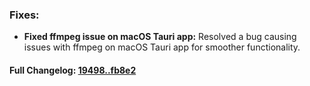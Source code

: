 ### **Fixes:**
- **Fixed ffmpeg issue on macOS Tauri app:** Resolved a bug causing issues with ffmpeg on macOS Tauri app for smoother functionality.

#### **Full Changelog:** [19498..fb8e2](https://github.com/mediar-ai/screenpipe/compare/19498..fb8e2)

